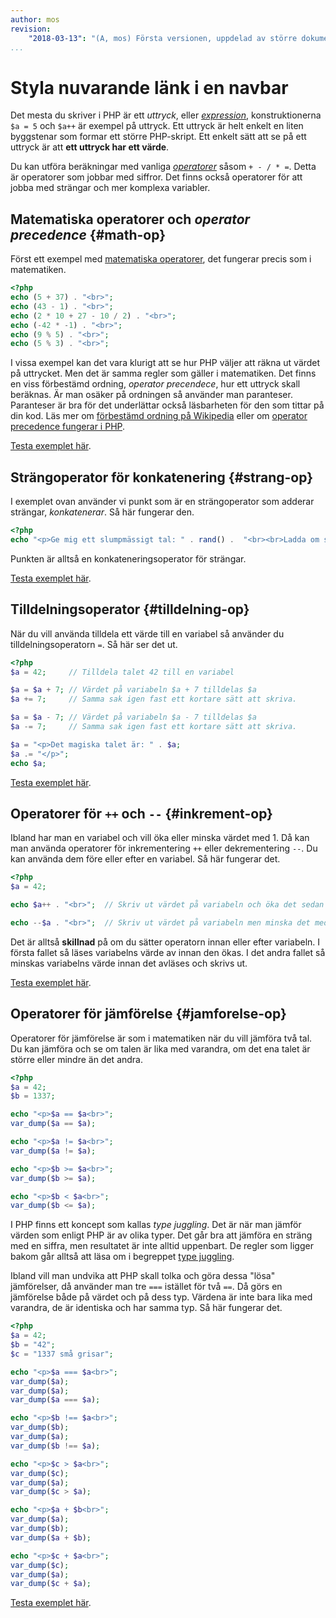 ```yaml
---
author: mos
revision:
    "2018-03-13": "(A, mos) Första versionen, uppdelad av större dokument."
...
```

Styla nuvarande länk i en navbar
=======================

Det mesta du skriver i PHP är ett *uttryck*, eller *[expression](http://php.net/manual/en/language.expressions.php)*, konstruktionerna `$a = 5` och `$a++` är exempel på uttryck. Ett uttryck är helt enkelt en liten byggstenar som formar ett större PHP-skript. Ett enkelt sätt att se på ett uttryck är att **ett uttryck har ett värde**.
  
Du kan utföra beräkningar med vanliga *[operatorer](http://php.net/manual/en/language.operators.php)* såsom `+ - / * =`. Detta är operatorer som jobbar med siffror. Det finns också operatorer för att jobba med strängar och mer komplexa variabler. 



Matematiska operatorer och *operator precedence* {#math-op}
-----------------------

Först ett exempel med [matematiska operatorer](http://php.net/manual/en/language.operators.arithmetic.php), det fungerar precis som i matematiken.

```php
<?php
echo (5 + 37) . "<br>";
echo (43 - 1) . "<br>";
echo (2 * 10 + 27 - 10 / 2) . "<br>";
echo (-42 * -1) . "<br>";
echo (9 % 5) . "<br>";
echo (5 % 3) . "<br>";
```

I vissa exempel kan det vara klurigt att se hur PHP väljer att räkna ut värdet på uttrycket. Men det är samma regler som gäller i matematiken. Det finns en viss förbestämd ordning, *operator precendece*, hur ett uttryck skall beräknas. Är man osäker på ordningen så använder man paranteser. Paranteser är bra för det underlättar också läsbarheten för den som tittar på din kod. Läs mer om [förbestämd ordning på Wikipedia](http://en.wikipedia.org/wiki/Order_of_operations) eller om [operator precedence fungerar i PHP](http://php.net/manual/en/language.operators.precedence.php).

[Testa exemplet här](kod-exempel/guiden-php-20/operatorer/matematiska.php).



Strängoperator för konkatenering {#strang-op}
-----------------------

I exemplet ovan använder vi punkt som är en strängoperator som adderar strängar, *konkatenerar*. Så här fungerar den.

```php
<?php
echo "<p>Ge mig ett slumpmässigt tal: " . rand() .  "<br><br>Ladda om sidan för att se ett nytt tal</p>";
```

Punkten är alltså en konkateneringsoperator för strängar.

[Testa exemplet här](kod-exempel/guiden-php-20/operatorer/konkatenering.php).



Tilldelningsoperator {#tilldelning-op}
-----------------------

När du vill använda tilldela ett värde till en variabel så använder du tilldelningsoperatorn `=`. Så här ser det ut.

```php
<?php
$a = 42;     // Tilldela talet 42 till en variabel

$a = $a + 7; // Värdet på variabeln $a + 7 tilldelas $a
$a += 7;     // Samma sak igen fast ett kortare sätt att skriva.

$a = $a - 7; // Värdet på variabeln $a - 7 tilldelas $a
$a -= 7;     // Samma sak igen fast ett kortare sätt att skriva.

$a = "<p>Det magiska talet är: " . $a;
$a .= "</p>";
echo $a;
```

[Testa exemplet här](kod-exempel/guiden-php-20/operatorer/tilldelning.php).



Operatorer för `++` och `--` {#inkrement-op}
-----------------------

Ibland har man en variabel och vill öka eller minska värdet med 1. Då kan man använda operatorer för inkrementering `++` eller dekrementering `--`. Du kan använda dem före eller efter en variabel. Så här fungerar det.


```php
<?php
$a = 42;

echo $a++ . "<br>";  // Skriv ut värdet på variabeln och öka det sedan med 1

echo --$a . "<br>";  // Skriv ut värdet på variabeln men minska det med 1 innan du tar dess värde.
```

Det är alltså **skillnad** på om du sätter operatorn innan eller efter variabeln. I första fallet så läses variabelns värde av innan den ökas. I det andra fallet så minskas variabelns värde innan det avläses och skrivs ut.

[Testa exemplet här](kod-exempel/guiden-php-20/operatorer/inkrement.php).



Operatorer för jämförelse {#jamforelse-op}
-----------------------

Operatorer för jämförelse är som i matematiken när du vill jämföra två tal. Du kan jämföra och se om talen är lika med varandra, om det ena talet är större eller mindre än det andra.

```php
<?php
$a = 42;
$b = 1337;

echo "<p>$a == $a<br>";
var_dump($a == $a); 

echo "<p>$a != $a<br>";
var_dump($a != $a); 

echo "<p>$b >= $a<br>";
var_dump($b >= $a);

echo "<p>$b < $a<br>";
var_dump($b <= $a); 
```

I PHP finns ett koncept som kallas *type juggling*. Det är när man jämför värden som enligt PHP är av olika typer. Det går bra att jämföra en sträng med en siffra, men resultatet är inte alltid uppenbart. De regler som ligger bakom går alltså att läsa om i begreppet [type juggling](http://php.net/manual/en/language.types.type-juggling.php). 

Ibland vill man undvika att PHP skall tolka och göra dessa "lösa" jämförelser, då använder man tre `===` istället för två `==`. Då görs en jämförelse både på värdet och på dess typ. Värdena är inte bara lika med varandra, de är identiska och har samma typ. Så här fungerar det.

```php
<?php
$a = 42;
$b = "42";
$c = "1337 små grisar";

echo "<p>$a === $a<br>";
var_dump($a); 
var_dump($a); 
var_dump($a === $a); 

echo "<p>$b !== $a<br>";
var_dump($b); 
var_dump($a); 
var_dump($b !== $a); 

echo "<p>$c > $a<br>";
var_dump($c); 
var_dump($a); 
var_dump($c > $a); 

echo "<p>$a + $b<br>";
var_dump($a); 
var_dump($b); 
var_dump($a + $b); 

echo "<p>$c + $a<br>";
var_dump($c); 
var_dump($a); 
var_dump($c + $a); 
```

[Testa exemplet här](kod-exempel/guiden-php-20/operatorer/jamforelse.php).
